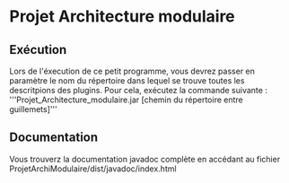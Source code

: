 # Projet Architecture modulaire

## Exécution
  Lors de l'éxecution de ce petit programme, vous devrez passer en paramètre le nom du répertoire dans lequel se trouve toutes les descritpions des plugins.
  Pour cela, exécutez la commande suivante : '''Projet_Architecture_modulaire.jar [chemin du répertoire entre guillemets]'''

## Documentation

Vous trouverz la documentation javadoc complète en accédant au fichier ProjetArchiModulaire/dist/javadoc/index.html

